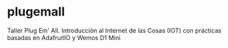 # plugemall
Taller Plug Em' All. Introducción al Internet de las Cosas (IOT) con prácticas basadas en AdafruitIO y Wemos D1 Mini
